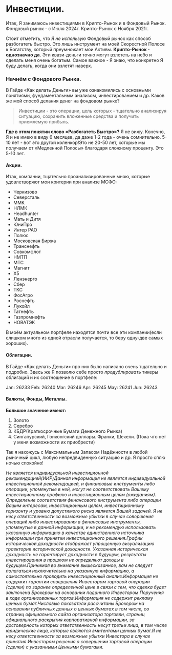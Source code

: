 # Инвестиции.

Итак, Я занимаюсь инвестициями в Крипто-Рынок и в Фондовый Рынок. Фондовый рынок - с Июля 2024г. Крипто-Рынок с Ноября 2021г.&#x20;

Стоит отметить, что _Я не использую_ Фондовый рынок как способ разбогатеть быстро. Это лишь инструмент на моей Скоростной Полосе к Богатству, который преумножает мои Активы. **Крипто-Рынок - однозначно да.** Эти квази-деньги точно могут взлететь на небо и сделать меня очень богатым. Самое важное - Я знаю, что конкретно Я буду делать, когда они взлетят наверх.

### Начнём с Фондового Рынка.

В Гайде «Как делать Деньги» вы уже ознакомились с основными понятиями, фундаментальным анализом, инвестированием и др. Каков же мой способ делания денег на фондовом рынке?&#x20;

> Инвестиции - это операции, цель которых - тщательно анализируя ситуацию, сохранить вложенные средства и получить приемлемую прибыль.

**Где в этом понятии слово «Разбогатеть Быстро»?** Я не вижу. Конечно, Я и не имею в виду 6 месяцев, да даже 1-2 года - очень сомнительно. 5-10 лет - вот это другой коленкор!Это не 20-50 лет, которые мы получаем от «Медленной Полосы» благодаря сложному проценту. Это 5-10 лет.

#### Акции.

Итак, компании, тщательно проанализированные мною, которые удовлетворяют мои критерии при анализе МСФО:

* Черкизово
* Северсталь
* ММК
* НЛМК
* Headhunter
* Мать и Дитя
* ЮниПро
* Интер РАО
* Полюс
* Московская Биржа
* Транснефть
* Совкомфлот
* НМТП
* МТС
* Магнит
* X5
* Ленэнерго
* Сбер
* ТКС
* ФосАгро
* Роснефть
* Лукойл
* Татнефть
* Газпромнефть
* НОВАТЭК

В моём актуальном портфеле находятся почти все эти компании(если слишком много из одной отрасли получается, то беру одну-две самых хороших).&#x20;

#### Облигации.

В Гайде «Как делать Деньги» про них было написано очень тщательно и подробно. Здесь же Я позволю себе просто _продублировать_ тикеры облигаций и их соотношение в портфеле:

Jan: 26233 Feb: 26240 Mar: 26246 Apr: 26245 May: 26241 Jun: 26243

#### Валюты, Фонды, Металлы.

**Большое значение имеют:**

1. Золото
2. Серебро
3. КБДР(Краткосрочные Бумаги Денежного Рынка)
4. Сингапурский, Гонконгский доллары. Франки, Шекели. (Пока что нет у меня возможности их приобрести)

Так я нахожусь с Максимальным Запасом Надёжности в любой рыночный цикл, любую непредвиденную ситуацию и др. Я просто сплю ночью спокойно!

_Не является индивидуальной инвестиционной рекомендацией(ИИР)Данная информация не является индивидуальной инвестиционной рекомендацией, и финансовые инструменты либо операции, упомянутые в ней, могут не соответствовать Вашему инвестиционному профилю и инвестиционным целям (ожиданиям). Определение соответствия финансового инструмента либо операции Вашим интересам, инвестиционным целям, инвестиционному горизонту и уровню допустимого риска является Вашей задачей. Я не несу ответственности за возможные убытки в случае совершения операций либо инвестирования в финансовые инструменты, упомянутые в данной информации, и не рекомендую использовать указанную информацию в качестве единственного источника информации при принятии инвестиционного решения.График исторической доходности отображает упрощенную визуализацию траектории исторической доходности. Указанная историческая доходность не гарантирует доходности в будущем, результаты инвестирования в прошлом не определяют доходы в будущем.Принимая во внимание вышесказанное, вам не следует полагаться исключительно на указанную информацию, а самостоятельно проводить инвестиционный анализ.Информация не содержит гарантии совершения Инвестором торговой операции (сделки) по заранее определенной цене в связи с тем, что сделка будет заключена Брокером на основании поданного Инвестором Поручения в ходе организованных торгов.Информация не содержит рекламу ценных бумаг.Числовые показатели рассчитаны Брокером на основании публичных данных о ценных бумагах в том числе, со страниц официального сайта организатора торговли, страниц официального раскрытия корпоративной информации, за достоверность которых ответственность несут третьи лица, в том числе юридические лица, которые являются эмитентами ценных бумаг.Я не несу ответственности за возможные убытки Инвестора в случае принятия Инвестором решения о совершении торговой операции (сделки) с указанными Ценными бумагами._
